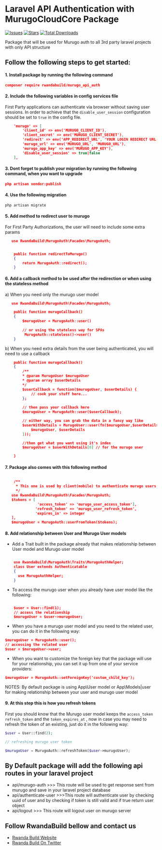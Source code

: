 # Laravel API Authentication with MurugoCloudCore Package

[![Issues](https://img.shields.io/github/issues/RWBuild/package_MurugoAuth_API-Laravel.svg?style=flat-square)](https://github.com/RWBuild/package_MurugoAuth_API-Laravel/issues)
[![Stars](https://img.shields.io/github/stars/RWBuild/package_MurugoAuth_API-Laravel.svg?style=flat-square)](https://github.com/RWBuild/package_MurugoAuth_API-Laravel/stargazers)
[![Total Downloads](https://img.shields.io/packagist/dt/rwandabuild/murugo_api_auth.svg?style=flat-square)](https://packagist.org/packages/rwandabuild/murugo_api_auth)

Package that will be used for Murugo auth to all 3rd party laravel projects with only API structure

## Follow the following steps to get started:

#### 1. Install package by running the following command

```json
composer require rwandabuild/murugo_api_auth
```

#### 2. Include the following variables in config services file

First Party applications can authenticate via browser without saving user sessions. In order to achieve that the `disable_user_session` configuration should be set to `true` in the config file.


```json
    'murugo' => [
        'client_id' => env('MURUGO_CLIENT_ID'),
        'client_secret' => env('MURUGO_CLIENT_SECRET'),
        'redirect' => env('APP_REDIRECT_URL', 'YOUR LOGIN REDIRECT URL'),
        'murugo_url' => env('MURUGO_URL', 'MURUGO_URL'),
        'murugo_app_key' => env('MURUGO_APP_KEY'),
        'disable_user_session' => true|false
    ],
```

#### 3. Dont forget to publish your migration by running the following command, when you want to upgrade 
```json
php artisan vendor:publish
```

#### 4. Use the following migration
```php
php artisan migrate
```

#### 5. Add method to redirect user to murugo

For First Party Authorizations, the user will need to include some extra params

```json
   use RwandaBuild\MurugoAuth\Facades\MurugoAuth;


    public function redirectToMurugo()
    {
        return MurugoAuth::redirect();
    }
```
#### 6. Add a callback method to be used after the redirection or when using the stateless method

a)  When you need only the murugo user model

```json
   use RwandaBuild\MurugoAuth\Facades\MurugoAuth;

    public function murugoCallback()
    { 
        $murugoUser = MurugoAuth::user()
        
        // or using the stateless way for SPAs
         MurugoAuth::stateless()->user()
    }
```

b) When you need extra details from the user being authenticated, you will need to use a callback

```json
    public function murugoCallback()
    { 
        /**
        * @param MurugoUser $murugoUser
        * @param array $userDetails
        */
        $userCallback = function($murugoUser, $userDetails) {
            // cook your stuff here...
        };
        
        // then pass your callback here
        $murugoUser = MurugoAuth::user($userCallback);

        // either way, you can grab the data in a fancy way like
        $userWithDetails = MurugoUser::user(fn($murugoUser,$userDetails) => ([
            $murugoUser, $userDetails
        ]));

        //then get what you want using it's index
        $murugoUser = $userWithDetails[0] // for the murugo user

    }
```

#### 7. Package also comes with this following method
```json

    /**
     * This one is used by client(mobile) to authenticate murugo users on their 3rd party servers
     */
   use RwandaBuild\MurugoAuth\Facades\MurugoAuth;
   $tokens = [
               'access_token' => 'murugo_user_access_token'],
              'refresh_token' => 'murugo_user_refresh_token',
              'expires_in' => integer
   ],
   $murugoUser = MurugoAuth::userFromToken($tokens);
```
#### 8. Add relationship between User and Murugo User models
- Add a Trait built in the package already that makes relationship between User model and Murugo user model
```json

    use RwandaBuild\MurugoAuth\Traits\MurugoAuthHelper;
    class User extends Authenticatable
    {
      use MurugoAuthHelper;
    }
```
- To access the murugo user when you already have user model like the following:
```json

    $user = User::find(1);
    // access the relationship
    $murugoUser = $user->murugoUser;
```

- When you have a murugo user model and you need to the related user, you can do it in the following way:

```json
$murugoUser = MurugoAuth::user();
// accessing the related user
$user = $murugoUser->user;
```

- When you want to customize the foreign key that the package will use for your relationship, you can set it up from one of your service providers:
```json
$murugoUser = MurugoAuth::setForeignKey('custom_child_key');
```


NOTES: By default package is using App\User model or App\Models|user for making relationship between your user and murugo user model
#### 9. At this step this is how you refresh tokens

First you should know that the Murugo user model keeps the ``access_token`` ``refresh_token`` and the `token_expires_at`
, now in case you may need to refresh the token of an existing, just do it in the following way:

```php
$user = User::find(2);

// refreshing murugo user token

$murugoUser = MurugoAuth::refreshToken($user->murugoUser);

```
## By Default package will add the following api routes in your laravel project

- api/murugo-auth >>> This route will be used to get response sent from murugo and save in your laravel project database
- api/authenticate-user >>>This route will authenticate user by checking uuid of user and by checking if token is still valid and if true return user object
- api/logout >>> This route will logout user on murugo server
## Follow RwandaBuild bellow and contact us

- [Rwanda Build Website](https://rwandabuildprogram.com/)
- [Rwanda Build On Twitter](https://twitter.com/RwandaBuild)
